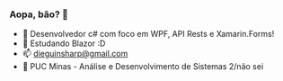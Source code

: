 ### Aopa, bão? 👋

- 🤔 Desenvolvedor c# com foco em WPF, API Rests e Xamarin.Forms!
- 📘 Estudando Blazor :D
- 📫 dieguinsharp@gmail.com
- 📘 PUC Minas - Análise e Desenvolvimento de Sistemas 2/não sei

